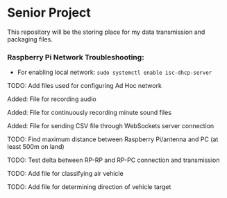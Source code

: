 # Senior Project

This repository will be the storing place for my data transmission and packaging files.

### Raspberry Pi Network Troubleshooting:
- For enabling local network: `sudo systemctl enable isc-dhcp-server`

TODO: Add files used for configuring Ad Hoc network

Added: File for recording audio

Added: File for continuously recording minute sound files

Added: File for sending CSV file through WebSockets server connection

TODO: Find maximum distance between Raspberry Pi/antenna and PC (at least 500m on land)

TODO: Test delta between RP-RP and RP-PC connection and transmission

TODO: Add file for classifying air vehicle

TODO: Add file for determining direction of vehicle target
